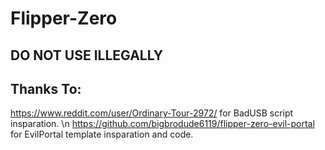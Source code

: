 # Flipper-Zero

## DO NOT USE ILLEGALLY

## Thanks To:
https://www.reddit.com/user/Ordinary-Tour-2972/ for BadUSB script insparation. \n
https://github.com/bigbrodude6119/flipper-zero-evil-portal for EvilPortal template insparation and code.

